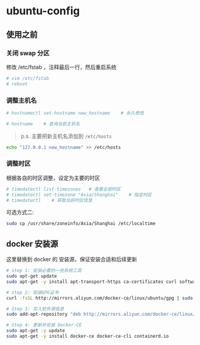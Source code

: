 # ubuntu-config

## 使用之前

### 关闭 swap 分区

 修改 /etc/fstab ，注释最后一行，然后重启系统

```sh
# vim /etc/fstab
# reboot
```

### 调整主机名

```sh
# hostnamectl set-hostname new_hostname    # 永久修改

# hostname    # 查询当前主机名
```

> p.s. 主要把新主机名添加到 `/etc/hosts`

```sh
echo "127.0.0.1 new_hostname" >> /etc/hosts
```

### 调整时区

根据各自的时区调整，设定为主要的时区

```sh
# timedatectl list-timezones   # 查看全部时区
# timedatectl set-timezone "Asia/Shanghai"    # 指定时区
# timedatectl    # 获取当前时区信息
```

可选方式二:

```sh
sudo cp /usr/share/zoneinfo/Asia/Shanghai /etc/localtime
```

## docker 安装源

这里替换到 docker 的 安装源，保证安装合适和后续更新

```sh
# step 1: 安装必要的一些系统工具
sudo apt-get update
sudo apt-get -y install apt-transport-https ca-certificates curl software-properties-common

# step 2: 安装GPG证书
curl -fsSL http://mirrors.aliyun.com/docker-ce/linux/ubuntu/gpg | sudo apt-key add -

# Step 3: 写入软件源信息
sudo add-apt-repository "deb http://mirrors.aliyun.com/docker-ce/linux/ubuntu $(lsb_release -cs) stable"

# Step 4: 更新并安装 Docker-CE
sudo apt-get -y update
sudo apt-get -y install docker-ce docker-ce-cli containerd.io
```



